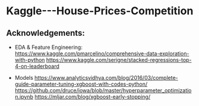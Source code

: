 # Kaggle---House-Prices-Competition

## Acknowledgements:

* EDA & Feature Engineering:
https://www.kaggle.com/pmarcelino/comprehensive-data-exploration-with-python
https://www.kaggle.com/serigne/stacked-regressions-top-4-on-leaderboard

* Models
https://www.analyticsvidhya.com/blog/2016/03/complete-guide-parameter-tuning-xgboost-with-codes-python/
https://github.com/druce/iowa/blob/master/hyperparameter_optimization.ipynb
https://mljar.com/blog/xgboost-early-stopping/
